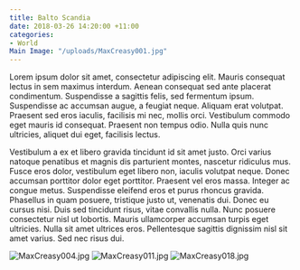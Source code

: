 ```yaml
---
title: Balto Scandia
date: 2018-03-26 14:20:00 +11:00
categories:
- World
Main Image: "/uploads/MaxCreasy001.jpg"
---
```


Lorem ipsum dolor sit amet, consectetur adipiscing elit. Mauris consequat lectus in sem maximus interdum. Aenean consequat sed ante placerat condimentum. Suspendisse a sagittis felis, sed fermentum ipsum. Suspendisse ac accumsan augue, a feugiat neque. Aliquam erat volutpat. Praesent sed eros iaculis, facilisis mi nec, mollis orci. Vestibulum commodo eget mauris id consequat. Praesent non tempus odio. Nulla quis nunc ultricies, aliquet dui eget, facilisis lectus.

Vestibulum a ex et libero gravida tincidunt id sit amet justo. Orci varius natoque penatibus et magnis dis parturient montes, nascetur ridiculus mus. Fusce eros dolor, vestibulum eget libero non, iaculis volutpat neque. Donec accumsan porttitor dolor eget porttitor. Praesent vel eros massa. Integer ac congue metus. Suspendisse eleifend eros et purus rhoncus gravida. Phasellus in quam posuere, tristique justo ut, venenatis dui. Donec eu cursus nisi. Duis sed tincidunt risus, vitae convallis nulla. Nunc posuere consectetur nisl ut lobortis. Mauris ullamcorper accumsan turpis eget ultricies. Nulla sit amet ultrices eros. Pellentesque sagittis dignissim nisl sit amet varius. Sed nec risus dui.

![MaxCreasy004.jpg](/uploads/MaxCreasy004.jpg)
![MaxCreasy011.jpg](/uploads/MaxCreasy011.jpg)
![MaxCreasy018.jpg](/uploads/MaxCreasy018.jpg)